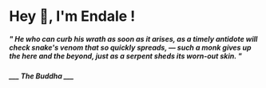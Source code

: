 <h1 title="head"> Hey 👋, I'm Endale !</h1>

**<h5><i>" He who can curb his wrath as soon as it arises, as a timely antidote will check snake's venom that so quickly spreads, — such a monk gives up the here and the beyond, just as a serpent sheds its worn-out skin. "</i></h5>**

*<b>___ The Buddha ___</b>*
